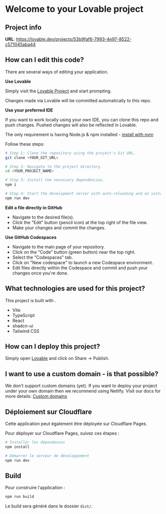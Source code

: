 # Welcome to your Lovable project

## Project info

**URL**: https://lovable.dev/projects/53b9faf6-7993-4e97-8522-c571045aba44

## How can I edit this code?

There are several ways of editing your application.

**Use Lovable**

Simply visit the [Lovable Project](https://lovable.dev/projects/53b9faf6-7993-4e97-8522-c571045aba44) and start prompting.

Changes made via Lovable will be committed automatically to this repo.

**Use your preferred IDE**

If you want to work locally using your own IDE, you can clone this repo and push changes. Pushed changes will also be reflected in Lovable.

The only requirement is having Node.js & npm installed - [install with nvm](https://github.com/nvm-sh/nvm#installing-and-updating)

Follow these steps:

```sh
# Step 1: Clone the repository using the project's Git URL.
git clone <YOUR_GIT_URL>

# Step 2: Navigate to the project directory.
cd <YOUR_PROJECT_NAME>

# Step 3: Install the necessary dependencies.
npm i

# Step 4: Start the development server with auto-reloading and an instant preview.
npm run dev
```

**Edit a file directly in GitHub**

- Navigate to the desired file(s).
- Click the "Edit" button (pencil icon) at the top right of the file view.
- Make your changes and commit the changes.

**Use GitHub Codespaces**

- Navigate to the main page of your repository.
- Click on the "Code" button (green button) near the top right.
- Select the "Codespaces" tab.
- Click on "New codespace" to launch a new Codespace environment.
- Edit files directly within the Codespace and commit and push your changes once you're done.

## What technologies are used for this project?

This project is built with .

- Vite
- TypeScript
- React
- shadcn-ui
- Tailwind CSS

## How can I deploy this project?

Simply open [Lovable](https://lovable.dev/projects/53b9faf6-7993-4e97-8522-c571045aba44) and click on Share -> Publish.

## I want to use a custom domain - is that possible?

We don't support custom domains (yet). If you want to deploy your project under your own domain then we recommend using Netlify. Visit our docs for more details: [Custom domains](https://docs.lovable.dev/tips-tricks/custom-domain/)

## Déploiement sur Cloudflare

Cette application peut également être déployée sur Cloudflare Pages.

Pour déployer sur Cloudflare Pages, suivez ces étapes :
```sh
# Installer les dépendances
npm install

# Démarrer le serveur de développement
npm run dev
```

## Build

Pour construire l'application :
```sh
npm run build
```

Le build sera généré dans le dossier `dist/`.
